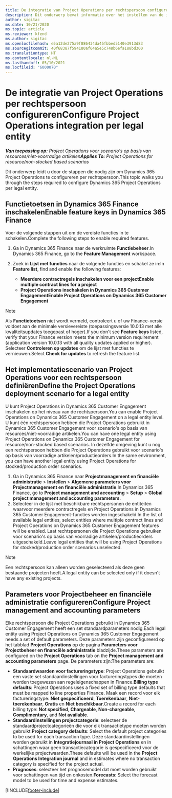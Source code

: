 ```yaml
---
title: De integratie van Project Operations per rechtspersoon configureren
description: Dit onderwerp bevat informatie over het instellen van de integratie per rechtspersoon in Project Operations.
author: sigitac
ms.date: 10/21/2020
ms.topic: article
ms.reviewer: kfend
ms.author: sigitac
ms.openlocfilehash: e5a12de275a9f886434da45fbbed5140e3913d83
ms.sourcegitcommit: 40f68387f594180af64a5e5c748b6efa188bd300
ms.translationtype: HT
ms.contentlocale: nl-NL
ms.lasthandoff: 05/10/2021
ms.locfileid: "6000070"
---
```

# <a name="configure-project-operations-integration-per-legal-entity"></a><span data-ttu-id="d81bc-103">De integratie van Project Operations per rechtspersoon configureren</span><span class="sxs-lookup"><span data-stu-id="d81bc-103">Configure Project Operations integration per legal entity</span></span> 

<span data-ttu-id="d81bc-104">_**Van toepassing op:** Project Operations voor scenario's op basis van resources/niet-voorradige artikelen_</span><span class="sxs-lookup"><span data-stu-id="d81bc-104">_**Applies To:** Project Operations for resource/non-stocked based scenarios_</span></span>

<span data-ttu-id="d81bc-105">Dit onderwerp leidt u door de stappen die nodig zijn om Dynamics 365 Project Operations te configureren per rechtspersoon.</span><span class="sxs-lookup"><span data-stu-id="d81bc-105">This topic walks you through the steps required to configure Dynamics 365 Project Operations per legal entity.</span></span>

## <a name="enable-feature-keys-in-dynamics-365-finance"></a><span data-ttu-id="d81bc-106">Functietoetsen in Dynamics 365 Finance inschakelen</span><span class="sxs-lookup"><span data-stu-id="d81bc-106">Enable feature keys in Dynamics 365 Finance</span></span>

<span data-ttu-id="d81bc-107">Voer de volgende stappen uit om de vereiste functies in te schakelen.</span><span class="sxs-lookup"><span data-stu-id="d81bc-107">Complete the following steps to enable required features.</span></span>

1. <span data-ttu-id="d81bc-108">Ga in Dynamics 365 Finance naar de werkruimte **Functiebeheer**.</span><span class="sxs-lookup"><span data-stu-id="d81bc-108">In Dynamics 365 Finance, go to the **Feature Management** workspace.</span></span>
2. <span data-ttu-id="d81bc-109">Zoek in **Lijst met functies** naar de volgende functies en schakel ze in:</span><span class="sxs-lookup"><span data-stu-id="d81bc-109">In **Feature list**, find and enable the following features:</span></span>
  
    - <span data-ttu-id="d81bc-110">**Meerdere contractregels inschakelen voor een project**</span><span class="sxs-lookup"><span data-stu-id="d81bc-110">**Enable multiple contract lines for a project**</span></span>
    - <span data-ttu-id="d81bc-111">**Project Operations inschakelen in Dynamics 365 Customer Engagement**</span><span class="sxs-lookup"><span data-stu-id="d81bc-111">**Enable Project Operations on Dynamics 365 Customer Engagement**</span></span>

> [!NOTE]
> <span data-ttu-id="d81bc-112">Als **Functietoetsen** niet wordt vermeld, controleert u of uw Finance-versie voldoet aan de minimale versievereiste (toepassingsversie 10.0.13 met alle kwaliteitsupdates toegepast of hoger).</span><span class="sxs-lookup"><span data-stu-id="d81bc-112">If you don't see **Feature keys** listed, verify that your Finance version meets the minimum version requirement (application version 10.0.13 with all quality updates applied or higher).</span></span> <span data-ttu-id="d81bc-113">Selecteer **Controleren op updates** om de lijst met functies te vernieuwen.</span><span class="sxs-lookup"><span data-stu-id="d81bc-113">Select **Check for updates** to refresh the feature list.</span></span>

## <a name="define-the-project-operations-deployment-scenario-for-a-legal-entity"></a><span data-ttu-id="d81bc-114">Het implementatiescenario van Project Operations voor een rechtspersoon definiëren</span><span class="sxs-lookup"><span data-stu-id="d81bc-114">Define the Project Operations deployment scenario for a legal entity</span></span>

<span data-ttu-id="d81bc-115">U kunt Project Operations in Dynamics 365 Customer Engagement inschakelen op het niveau van de rechtspersoon.</span><span class="sxs-lookup"><span data-stu-id="d81bc-115">You can enable Project Operations on Dynamics 365 Customer Engagement on a legal entity level.</span></span> <span data-ttu-id="d81bc-116">U kunt één rechtspersoon hebben die Project Operations gebruikt in Dynamics 365 Customer Engagement voor scenario's op basis van resources/niet-voorradige artikelen.</span><span class="sxs-lookup"><span data-stu-id="d81bc-116">You can have one legal entity using Project Operations on Dynamics 365 Customer Engagement for resource/non-stocked based scenarios.</span></span> <span data-ttu-id="d81bc-117">In dezelfde omgeving kunt u nog een rechtspersoon hebben die Project Operations gebruikt voor scenario's op basis van voorradige artikelen/productieorders.</span><span class="sxs-lookup"><span data-stu-id="d81bc-117">In the same environment, you can have another legal entity using Project Operations for stocked/production order scenarios.</span></span>

1. <span data-ttu-id="d81bc-118">Ga in Dynamics 365 Finance naar **Projectmanagement en financiële administratie** > **Instellen** > **Algemene parameters voor Projectmanagement en financiële administratie**.</span><span class="sxs-lookup"><span data-stu-id="d81bc-118">In Dynamics 365 Finance, go to **Project management and accounting** > **Setup** > **Global project management and accounting parameters**.</span></span>
2. <span data-ttu-id="d81bc-119">Selecteer in de lijst met beschikbare rechtspersonen de entiteiten waarvoor meerdere contractregels en Project Operations in Dynamics 365 Customer Engagement-functies worden ingeschakeld.</span><span class="sxs-lookup"><span data-stu-id="d81bc-119">In the list of available legal entities, select entities where multiple contract lines and Project Operations on Dynamics 365 Customer Engagement features will be enabled.</span></span> <span data-ttu-id="d81bc-120">Laat rechtspersonen die Project Operations gebruiken voor scenario's op basis van voorradige artikelen/productieorders uitgeschakeld.</span><span class="sxs-lookup"><span data-stu-id="d81bc-120">Leave legal entities that will be using Project Operations for stocked/production order scenarios unselected.</span></span>

> [!NOTE]
> <span data-ttu-id="d81bc-121">Een rechtspersoon kan alleen worden geselecteerd als deze geen bestaande projecten heeft.</span><span class="sxs-lookup"><span data-stu-id="d81bc-121">A legal entity can be selected only if it doesn't have any existing projects.</span></span>

## <a name="configure-project-management-and-accounting-parameters"></a><span data-ttu-id="d81bc-122">Parameters voor Projectbeheer en financiële administratie configureren</span><span class="sxs-lookup"><span data-stu-id="d81bc-122">Configure Project management and accounting parameters</span></span>

<span data-ttu-id="d81bc-123">Elke rechtspersoon die Project Operations gebruikt in Dynamics 365 Customer Engagement heeft een set standaardparameters nodig.</span><span class="sxs-lookup"><span data-stu-id="d81bc-123">Each legal entity using Project Operations on Dynamics 365 Customer Engagement needs a set of default parameters.</span></span> <span data-ttu-id="d81bc-124">Deze parameters zijn geconfigureerd op het tabblad **Project Operations** op de pagina **Parameters voor Projectbeheer en financiële administratie** bladzijde.</span><span class="sxs-lookup"><span data-stu-id="d81bc-124">These parameters are configured on the **Project Operations** tab on the **Project management and accounting parameters** page.</span></span> <span data-ttu-id="d81bc-125">De parameters zijn:</span><span class="sxs-lookup"><span data-stu-id="d81bc-125">The parameters are:</span></span>

  - <span data-ttu-id="d81bc-126">**Standaardwaarden voor factureringstype**: Project Operations gebruikt een vaste set standaardinstellingen voor factureringstypes die moeten worden toegewezen aan regeleigenschappen in Finance.</span><span class="sxs-lookup"><span data-stu-id="d81bc-126">**Billing type defaults**: Project Operations uses a fixed set of billing type defaults that must be mapped to line properties Finance.</span></span> <span data-ttu-id="d81bc-127">Maak een record voor elk factureringstype: **Niet gespecificeerd**, **Toerekenbaar**, **Niet-toerekenbaar**, **Gratis** en **Niet beschikbaar**.</span><span class="sxs-lookup"><span data-stu-id="d81bc-127">Create a record for each billing type: **Not specified**, **Chargeable**, **Non-chargeable**, **Complimentary**, and **Not available**.</span></span>
  - <span data-ttu-id="d81bc-128">**Standaardinstellingen projectcategorie**: selecteer de standaardprojectcategorieën die voor elk transactietype moeten worden gebruikt.</span><span class="sxs-lookup"><span data-stu-id="d81bc-128">**Project category defaults**: Select the default project categories to be used for each transaction type.</span></span> <span data-ttu-id="d81bc-129">Deze standaardinstellingen worden gebruikt in **Integratiejournaal in Project Operations** en in schattingen waar geen transactiecategorie is gespecificeerd voor de werkelijke projectwaarden.</span><span class="sxs-lookup"><span data-stu-id="d81bc-129">These defaults will be used in the **Project Operations Integration journal** and in estimates where no transaction category is specified for the project actual.</span></span>
  - <span data-ttu-id="d81bc-130">**Prognoses**: selecteer het prognosemodel dat moet worden gebruikt voor schattingen van tijd en onkosten.</span><span class="sxs-lookup"><span data-stu-id="d81bc-130">**Forecasts**: Select the forecast model to be used for time and expense estimates.</span></span>


[!INCLUDE[footer-include](../includes/footer-banner.md)]